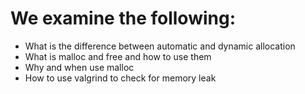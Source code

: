# We examine the following:

- What is the difference between automatic and dynamic allocation
- What is malloc and free and how to use them
- Why and when use malloc
- How to use valgrind to check for memory leak

